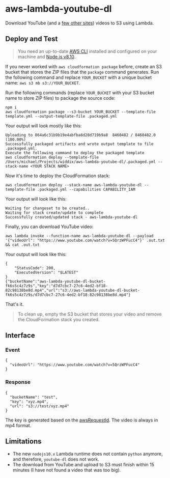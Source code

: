 # aws-lambda-youtube-dl

Download YouTube (and a [few other sites](https://ytdl-org.github.io/youtube-dl/index.html)) videos to S3 using Lambda.

## Deploy and Test

> You need an up-to-date [AWS CLI](https://aws.amazon.com/cli/) installed and configured on your machine and [Node.js v8.10](https://nodejs.org/).

If you never worked with `aws cloudformation package` before, create an S3 bucket that stores the ZIP files that the `package` command generates. Run the following command and replace `YOUR_BUCKET` with a unique bucket name: `aws s3 mb s3://YOUR_BUCKET`.

Run the following commands (replace `YOUR_BUCKET` with your S3 bucket name to store ZIP files) to package the source code:

```
npm i
aws cloudformation package --s3-bucket YOUR_BUCKET --template-file template.yml --output-template-file .packaged.yml
```

Your output will look mostly like this:

```
Uploading to 864a6c31b9b19e4abfba8d28d719b9a8  8460482 / 8460482.0  (100.00%)
Successfully packaged artifacts and wrote output template to file .packaged.yml.
Execute the following command to deploy the packaged template
aws cloudformation deploy --template-file /Users/michael/Projects/widdix/aws-lambda-youtube-dl/.packaged.yml --stack-name <YOUR STACK NAME>
```

Now it's time to deploy the CloudFormation stack:

```
aws cloudformation deploy --stack-name aws-lambda-youtube-dl --template-file .packaged.yml --capabilities CAPABILITY_IAM
```

Your output will look like this:

```
Waiting for changeset to be created..
Waiting for stack create/update to complete
Successfully created/updated stack - aws-lambda-youtube-dl
```
Finally, you can download YouTube video:

```
aws lambda invoke --function-name aws-lambda-youtube-dl --payload '{"videoUrl": "https://www.youtube.com/watch?v=5QrzWPFucC4"}' .out.txt && cat .out.txt
```

Your output will look like this:

```
{
    "StatusCode": 200,
    "ExecutedVersion": "$LATEST"
}
{"bucketName":"aws-lambda-youtube-dl-bucket-fk6s5c4z7z9s","key":"d7d7cbc7-27c6-4ed2-bf18-82c98138be8d.mp4","url":"s3://aws-lambda-youtube-dl-bucket-fk6s5c4z7z9s/d7d7cbc7-27c6-4ed2-bf18-82c98138be8d.mp4"}
```

That's it.

> To clean up, empty the S3 bucket that stores your video and remove the CloudFormation stack you created.

## Interface

### Event

```
{
  "videoUrl": "https://www.youtube.com/watch?v=5QrzWPFucC4"
}
```

### Response

```
{
  "bucketName": "test",
  "key": "xyz.mp4",
  "url": "s3://test/xyz.mp4"
}
```

The key is generated based on the [awsRequestId](https://docs.aws.amazon.com/lambda/latest/dg/nodejs-prog-model-context.html). The video is always in mp4 format.

## Limitations

* The new `nodejs10.x` Lambda runtime does not contain `python` anymore, and therefore, `youtube-dl` does not work.
* The download from YouTube and upload to S3 must finish within 15 minutes (I have not found a video that was too big).
